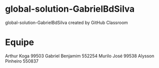 # global-solution-GabrielBdSilva
global-solution-GabrielBdSilva created by GitHub Classroom

# Equipe
Arthur Koga 99503
Gabriel Benjamim 552254
Murilo José 99538
Alysson Pinheiro 550837
